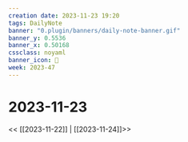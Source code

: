 ```yaml
---
creation date: 2023-11-23 19:20
tags: DailyNote
banner: "0.plugin/banners/daily-note-banner.gif"
banner_y: 0.5536
banner_x: 0.50168
cssclass: noyaml
banner_icon: 💌
week: 2023-47
---
```


# 2023-11-23

<< [[2023-11-22]] | [[2023-11-24]]>>

